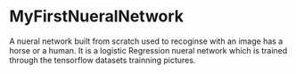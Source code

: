 # MyFirstNueralNetwork
A nueral network built from scratch used to recoginse with an image has a horse or a human. It is a logistic Regression nueral network which is trained through the tensorflow datasets trainning pictures.
